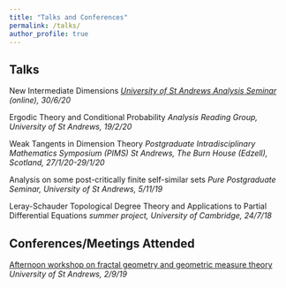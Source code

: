 ```yaml
---
title: "Talks and Conferences"
permalink: /talks/
author_profile: true
---
```


## Talks

New Intermediate Dimensions
*[University of St Andrews Analysis Seminar](http://www-maths.mcs.st-andrews.ac.uk/pg/pure/Analysis/seminars.html) (online), 30/6/20*

Ergodic Theory and Conditional Probability
*Analysis Reading Group, University of St Andrews, 19/2/20*

Weak Tangents in Dimension Theory
*Postgraduate Intradisciplinary Mathematics Symposium (PIMS) St Andrews, The Burn House (Edzell), Scotland, 27/1/20-29/1/20*

Analysis on some post-critically finite self-similar sets
*Pure Postgraduate Seminar, University of St Andrews, 5/11/19*

Leray-Schauder Topological Degree Theory and Applications to Partial Differential Equations
*summer project, University of Cambridge, 24/7/18*


## Conferences/Meetings Attended

[Afternoon workshop on fractal geometry and geometric measure theory](http://www.mcs.st-andrews.ac.uk/~jmf32/FG19.html)
*University of St Andrews, 2/9/19*



